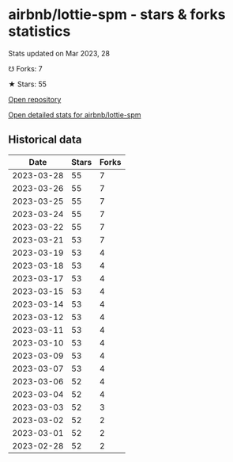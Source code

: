 # airbnb/lottie-spm - stars & forks statistics

Stats updated on Mar 2023, 28

☋ Forks: 7

★ Stars: 55

[Open repository](https://github.com/airbnb/lottie-spm)

[Open detailed stats for airbnb/lottie-spm](https://reviewgithub.com/rep/airbnb/lottie-spm)

## Historical data
| Date | Stars | Forks |
|------|-------|-------|
| 2023-03-28 | 55 | 7 | 
| 2023-03-26 | 55 | 7 | 
| 2023-03-25 | 55 | 7 | 
| 2023-03-24 | 55 | 7 | 
| 2023-03-22 | 55 | 7 | 
| 2023-03-21 | 53 | 7 | 
| 2023-03-19 | 53 | 4 | 
| 2023-03-18 | 53 | 4 | 
| 2023-03-17 | 53 | 4 | 
| 2023-03-15 | 53 | 4 | 
| 2023-03-14 | 53 | 4 | 
| 2023-03-12 | 53 | 4 | 
| 2023-03-11 | 53 | 4 | 
| 2023-03-10 | 53 | 4 | 
| 2023-03-09 | 53 | 4 | 
| 2023-03-07 | 53 | 4 | 
| 2023-03-06 | 52 | 4 | 
| 2023-03-04 | 52 | 4 | 
| 2023-03-03 | 52 | 3 | 
| 2023-03-02 | 52 | 2 | 
| 2023-03-01 | 52 | 2 | 
| 2023-02-28 | 52 | 2 | 

